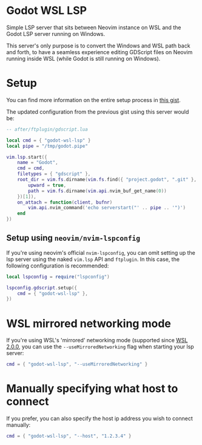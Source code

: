 # Godot WSL LSP

Simple LSP server that sits between Neovim instance on WSL and the Godot LSP server running on Windows.

This server's only purpose is to convert the Windows and WSL path back and forth, to have a seamless experience editing GDScript files on Neovim running inside WSL (while Godot is still running on Windows).

# Setup

You can find more information on the entire setup process in [this gist](https://gist.github.com/lucasecdb/2baf6d328a10d7fea9ec085d868923a0).

The updated configuration from the previous gist using this server would be:

```lua
-- after/ftplugin/gdscript.lua

local cmd = { "godot-wsl-lsp" }
local pipe = "/tmp/godot.pipe"

vim.lsp.start({
    name = "Godot",
    cmd = cmd,
    filetypes = { "gdscript" },
    root_dir = vim.fs.dirname(vim.fs.find({ "project.godot", ".git" }, {
        upward = true,
        path = vim.fs.dirname(vim.api.nvim_buf_get_name(0))
    })[1]),
    on_attach = function(client, bufnr)
        vim.api.nvim_command('echo serverstart("' .. pipe .. '")')
    end
})
```

## Setup using `neovim/nvim-lspconfig`

If you're using neovim's official `nvim-lspconfig`, you can omit setting up the lsp server using the naked `vim.lsp` API and `ftplugin`. In this case, the following configuration is recommended:

```lua
local lspconfig = require("lspconfig")

lspconfig.gdscript.setup({
    cmd = { "godot-wsl-lsp" },
})
```

# WSL mirrored networking mode

If you're using WSL's 'mirrored' networking mode (supported since [WSL 2.0.0](https://github.com/microsoft/WSL/releases/tag/2.0.0), you can use the `--useMirroredNetworking` flag when starting your lsp server:

```lua
cmd = { "godot-wsl-lsp", "--useMirroredNetworking" }
```

# Manually specifying what host to connect

If you prefer, you can also specify the host ip address you wish to connect manually:

```lua
cmd = { "godot-wsl-lsp", "--host", "1.2.3.4" }
```
